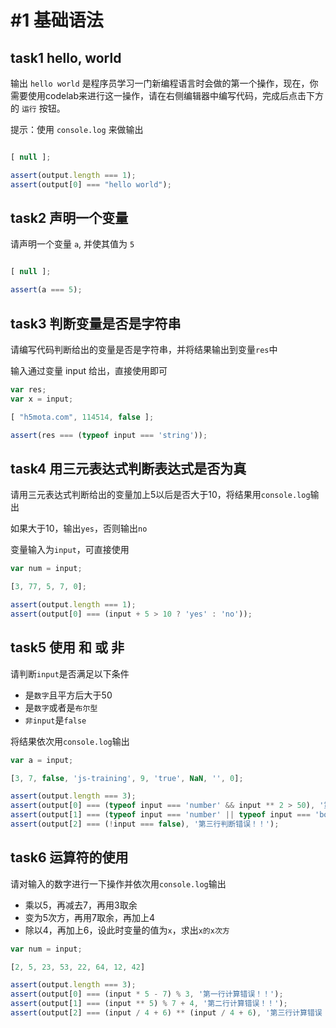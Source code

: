# #1 基础语法

## task1 hello, world

输出 `hello world` 是程序员学习一门新编程语言时会做的第一个操作，现在，你需要使用codelab来进行这一操作，请在右侧编辑器中编写代码，完成后点击下方的 `运行` 按钮。

提示：使用 `console.log` 来做输出

```js init
```

```js input
[ null ];
```

```js judger
assert(output.length === 1);
assert(output[0] === "hello world");
```

## task2 声明一个变量

请声明一个变量 `a`, 并使其值为 `5`

```js init
```

```js input
[ null ];
```

```js judger
assert(a === 5);
```

## task3 判断变量是否是字符串

请编写代码判断给出的变量是否是字符串，并将结果输出到变量`res`中

输入通过变量 input 给出，直接使用即可

```js init
var res;
var x = input;
```

```js input
[ "h5mota.com", 114514, false ];
```

```js judger
assert(res === (typeof input === 'string'));
```

## task4 用三元表达式判断表达式是否为真

请用三元表达式判断给出的变量加上5以后是否大于10，将结果用`console.log`输出

如果大于10，输出`yes`，否则输出`no`

变量输入为`input`，可直接使用

```js init 
var num = input;
```

```js input
[3, 77, 5, 7, 0];
```

```js judger
assert(output.length === 1);
assert(output[0] === (input + 5 > 10 ? 'yes' : 'no'));
```

## task5 使用 和 或 非

请判断`input`是否满足以下条件
- 是`数字`且平方后大于50
- 是`数字`或者是`布尔型`
- `非input`是`false`

将结果依次用`console.log`输出

```js init
var a = input;
```

```js input
[3, 7, false, 'js-training', 9, 'true', NaN, '', 0];
```

```js judger
assert(output.length === 3);
assert(output[0] === (typeof input === 'number' && input ** 2 > 50), '第一行判断错误！！');
assert(output[1] === (typeof input === 'number' || typeof input === 'boolean'), '第二行判断错误！！');
assert(output[2] === (!input === false), '第三行判断错误！！');
```

## task6 运算符的使用

请对输入的数字进行一下操作并依次用`console.log`输出

- 乘以5，再减去7，再用3取余
- 变为5次方，再用7取余，再加上4
- 除以4，再加上6，设此时变量的值为`x`，求出`x的x次方`

```js init
var num = input;
```

```js input
[2, 5, 23, 53, 22, 64, 12, 42]
```

```js judger
assert(output.length === 3);
assert(output[0] === (input * 5 - 7) % 3, '第一行计算错误！！');
assert(output[1] === (input ** 5) % 7 + 4, '第二行计算错误！！');
assert(output[2] === (input / 4 + 6) ** (input / 4 + 6), '第三行计算错误！！');
```